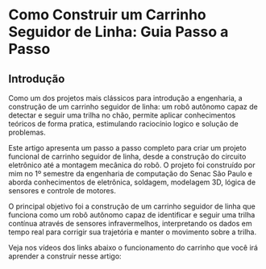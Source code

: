 # Como Construir um Carrinho Seguidor de Linha: Guia Passo a Passo

## Introdução

Como um dos projetos mais clássicos para introdução a engenharia, a construção de um carrinho seguidor de linha: um robô autônomo capaz de detectar e seguir uma trilha no chão, permite aplicar conhecimentos teóricos de forma pratica, estimulando raciocínio logico e solução de problemas.

Este artigo apresenta um passo a passo completo para criar um projeto funcional de carrinho seguidor de linha, desde a construção do circuito eletrônico até a montagem mecânica do robô. O projeto foi construído por mim no 1º semestre da engenharia de computação do Senac São Paulo e aborda conhecimentos de eletrônica, soldagem, modelagem 3D, lógica de sensores e controle de motores.

O principal objetivo foi a construção de um carrinho seguidor de linha que funciona como um robô autônomo capaz de identificar e seguir uma trilha contínua através de sensores infravermelhos, interpretando os dados em tempo real para corrigir sua trajetória e manter o movimento sobre a trilha.

Veja nos vídeos dos links abaixo o funcionamento do carrinho que você irá aprender a construir nesse artigo:
